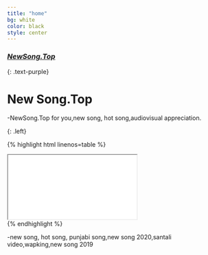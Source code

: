 ```yaml
---
title: "home"
bg: white
color: black
style: center
---
```


### [*NewSong.Top*]({{site.source_link}})
{: .text-purple}

<span class="fa-stack subtlecircle" style="font-size:100px; background:rgba(255,166,0,0.1)">
  <i class="fa fa-circle fa-stack-2x text-white"></i>
  <i class="fa fa-bicycle fa-stack-1x text-orange"></i>
</span>

# New Song.Top

-NewSong.Top for you,new song, hot song,audiovisual appreciation.

{: .left}

{% highlight html linenos=table %}
<div class="icontain">
  <iframe src="//www.youtube.com/embed/UexhvBe80mA?list=PLCFeIePKw9jD2S4k0TdVEyv38GGKAXbqV" allowfullscreen></iframe>
</div>
{% endhighlight %}



-new song, hot song, punjabi song,new song 2020,santali video,wapking,new song 2019

 
